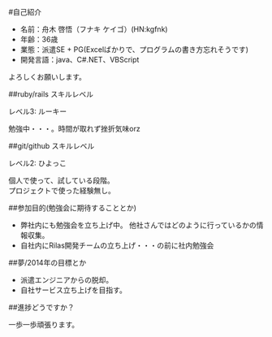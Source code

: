 #自己紹介

- 名前：舟木 啓悟（フナキ ケイゴ）(HN:kgfnk)
- 年齢：36歳
- 業態：派遣SE + PG(Excelばかりで、プログラムの書き方忘れそうです)
- 開発言語：java、C#.NET、VBScript

よろしくお願いします。

##ruby/rails スキルレベル

レベル3: ルーキー

勉強中・・・。時間が取れず挫折気味orz

##git/github スキルレベル

レベル2: ひよっこ

個人で使って、試している段階。  
プロジェクトで使った経験無し。

##参加目的(勉強会に期待することとか)

- 弊社内にも勉強会を立ち上げ中。
  他社さんではどのように行っているかの情報収集。
- 自社内にRilas開発チームの立ち上げ・・・の前に社内勉強会

##夢/2014年の目標とか

- 派遣エンジニアからの脱却。
- 自社サービス立ち上げを目指す。  

##進捗どうですか？

一歩一歩頑張ります。
